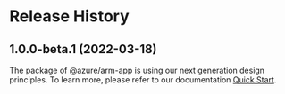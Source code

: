 # Release History
    
## 1.0.0-beta.1 (2022-03-18)

The package of @azure/arm-app is using our next generation design principles. To learn more, please refer to our documentation [Quick Start](https://aka.ms/js-track2-quickstart).
